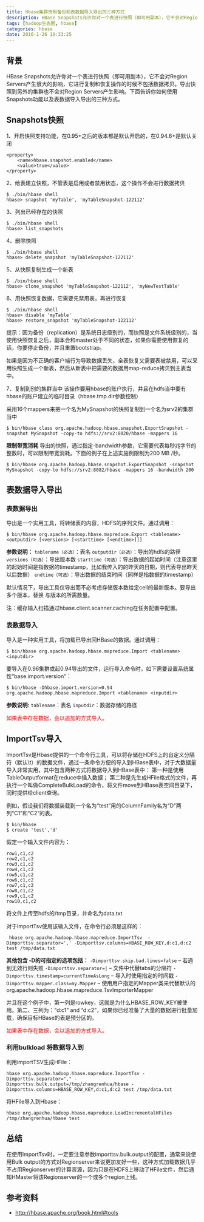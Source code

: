 ```yaml
---
title: Hbase集群快照备份和表数据导入导出的三种方式
description: HBase Snapshots允许你对一个表进行快照（即可用副本），它不会对Region Servers产生很大的影响，它进行复制和恢复操作的时候不包括数据拷贝。导出快照到另外的集群也不会对Region Servers产生影响。下面告诉你如何使用Snapshots功能以及表数据导入导出的三种方式。
tags: [hadoop生态圈, hbase]
categories: hbase
date: 2016-1-26 19:33:25
---
```


## 背景

HBase Snapshots允许你对一个表进行快照（即可用副本），它不会对Region Servers产生很大的影响，它进行复制和恢复操作的时候不包括数据拷贝。导出快照到另外的集群也不会对Region Servers产生影响。下面告诉你如何使用Snapshots功能以及表数据导入导出的三种方式。


## Snapshots快照

1、开启快照支持功能，在0.95+之后的版本都是默认开启的，在0.94.6+是默认关闭
```
<property>
    <name>hbase.snapshot.enabled</name>
    <value>true</value>
</property>
```

2、给表建立快照，不管表是启用或者禁用状态，这个操作不会进行数据拷贝
```
$ ./bin/hbase shell 
hbase> snapshot 'myTable', 'myTableSnapshot-122112'
```

3、列出已经存在的快照
```
$ ./bin/hbase shell 
hbase> list_snapshots
```

4、删除快照
```
$ ./bin/hbase shell 
hbase> delete_snapshot 'myTableSnapshot-122112'
```

5、从快照复制生成一个新表
```
$ ./bin/hbase shell 
hbase> clone_snapshot 'myTableSnapshot-122112', 'myNewTestTable'
```

6、用快照恢复数据，它需要先禁用表，再进行恢复
```
$ ./bin/hbase shell
hbase> disable 'myTable' 
hbase> restore_snapshot 'myTableSnapshot-122112'
```

提示：因为备份（replication）是系统日志级别的，而快照是文件系统级别的，当使用快照恢复之后，副本会和master处于不同的状态，如果你需要使用恢复的话，你要停止备份，并且重置bootstrap。

如果是因为不正确的客户端行为导致数据丢失，全表恢复又需要表被禁用，可以采用快照生成一个新表，然后从新表中把需要的数据用map-reduce拷贝到主表当中。

7、复制到别的集群当中
该操作要用hbase的账户执行，并且在hdfs当中要有hbase的账户建立的临时目录（hbase.tmp.dir参数控制）

采用16个mappers来把一个名为MySnapshot的快照复制到一个名为srv2的集群当中
```
$ bin/hbase class org.apache.hadoop.hbase.snapshot.ExportSnapshot -snapshot MySnapshot -copy-to hdfs://srv2:8020/hbase -mappers 16
```

**限制带宽消耗**
导出的快照，通过指定-bandwidth参数，它需要代表每秒兆字节的整数时，可以限制带宽消耗。下面的例子在上述实施例限制为200 MB /秒。
```
$ bin/hbase org.apache.hadoop.hbase.snapshot.ExportSnapshot -snapshot MySnapshot -copy-to hdfs://srv2:8082/hbase -mappers 16 -bandwidth 200
```


## 表数据导入导出

### 表数据导出

导出是一个实用工具，将转储表的内容，HDFS的序列文件。通过调用：
```
$ bin/hbase org.apache.hadoop.hbase.mapreduce.Export <tablename> <outputdir> [<versions> [<starttime> [<endtime>]]]
```

**参数说明：**
`tablename（必选）`：表名
`outputdir（必选）`：导出的hdfs的路径
`versions（可选）`：导出版本数
`starttime（可选）`：导出数据的起始时间（注意这里的起始时间是指数据的timestamp，比如我传入的的昨天的日期，则代表导出昨天以后数据）
`endtime（可选）`：导出数据的结束时间（同样是指数据的timestamp）

默认情况下，导出工具仅导出而不必考虑存储版本数给定cell的最新版本。要导出多个版本，替换<versions> 与版本的所需数量。

注：缓存输入扫描通过hbase.client.scanner.caching在任务配置中配置。


### 表数据导入

导入是一种实用工具，将加载已导出回HBase的数据。通过调用：
```
$ bin/hbase org.apache.hadoop.hbase.mapreduce.Import <tablename> <inputdir>
```

要导入在0.96集群或起0.94导出的文件，运行导入命令时，如下需要设置系统属性“base.import.version”：
```
$ bin/hbase -Dhbase.import.version=0.94 org.apache.hadoop.hbase.mapreduce.Import <tablename> <inputdir>
```

**参数说明:**
`tablename`：表名
`inputdir`：数据存储的路径

<font color="red">如果表中存在数据，会以追加的方式导入。</font>

## ImportTsv导入

ImportTsv是Hbase提供的一个命令行工具，可以将存储在HDFS上的自定义分隔符（默认\t）的数据文件，通过一条命令方便的导入到HBase表中，对于大数据量导入非常实用，其中包含两种方式将数据导入到HBase表中：
第一种是使用TableOutputformat在reduce中插入数据；
第二种是先生成HFile格式的文件，再执行一个叫做CompleteBulkLoad的命令，将文件move到HBase表空间目录下，同时提供给client查询。

例如，假设我们将数据装载到一个名为“test”用的ColumnFamily名为“D”两列“C1”和“C2”的表。
```
$ bin/hbase
$ create 'test','d'
```

假定一个输入文件内容为：
```
row1,c1,c2
row2,c1,c2
row3,c1,c2
row4,c1,c2
row5,c1,c2
row6,c1,c2
row7,c1,c2
row8,c1,c2
row9,c1,c2
row10,c1,c2
```

将文件上传至hdfs的/tmp目录，并命名为data.txt

对于ImportTsv使用该输入文件，在命令行必须是这样的：
```
 hbase org.apache.hadoop.hbase.mapreduce.ImportTsv  -Dimporttsv.separator=',' -Dimporttsv.columns=HBASE_ROW_KEY,d:c1,d:c2 test /tmp/data.txt
```


**其他包含 -D的可指定的选项包括：**
`-Dimporttsv.skip.bad.lines=false` – 若遇到无效行则失败
`-Dimporttsv.separator=|` – 文件中代替tabs的分隔符
`-Dimporttsv.timestamp=currentTimeAsLong` – 导入时使用指定的时间戳
`-Dimporttsv.mapper.class=my.Mapper` – 使用用户指定的Mapper类来代替默认的org.apache.hadoop.hbase.mapreduce.TsvImporterMapper


并且在这个例子中，第一列是rowkey，这就是为什么HBASE_ROW_KEY被使用。第二、三列为：“d:c1” and “d:c2”，如果你已经准备了大量的数据进行批量加载，确保目标HBase的表是预分区的。

<font color="red">如果表中存在数据，会以追加的方式导入。</font>

### 利用bulkload 将数据导入到

利用importTSV生成HFile：
```
hbase org.apache.hadoop.hbase.mapreduce.ImportTsv -Dimporttsv.separator="," -Dimporttsv.bulk.output=/tmp/zhangrenhua/hbase -Dimporttsv.columns=HBASE_ROW_KEY,d:c1,d:c2 test /tmp/data.txt
```

将HFile导入到Hbase：
```
hbase org.apache.hadoop.hbase.mapreduce.LoadIncrementalHFiles /tmp/zhangrenhua/hbase test
```

## 总结

在使用ImportTsv时，一定要注意参数importtsv.bulk.output的配置，通常来说使用Bulk output的方式对Regionserver来说更加友好一些，这种方式加载数据几乎不占用Regionserver的计算资源，因为只是在HDFS上移动了HFile文件，然后通知HMaster将该Regionserver的一个或多个region上线。

## 参考资料
- http://hbase.apache.org/book.html#tools